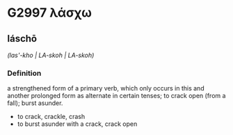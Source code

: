 # G2997 λάσχω

## láschō

_(las'-kho | LA-skoh | LA-skoh)_

### Definition

a strengthened form of a primary verb, which only occurs in this and another prolonged form as alternate in certain tenses; to crack open (from a fall); burst asunder.

- to crack, crackle, crash
- to burst asunder with a crack, crack open

